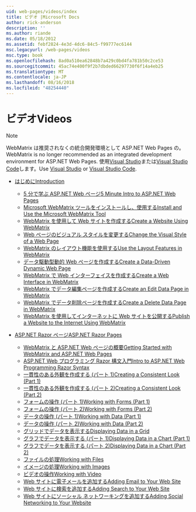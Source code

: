 ```yaml
---
uid: web-pages/videos/index
title: ビデオ |Microsoft Docs
author: rick-anderson
description: ''
ms.author: riande
ms.date: 05/18/2012
ms.assetid: febf2824-4e3d-4dc6-84c5-f99777ec6144
msc.legacyurl: /web-pages/videos
msc.type: book
ms.openlocfilehash: 8ad0a510ea62848b7a429c0bd4fa781b50c2ce53
ms.sourcegitcommit: 45ac74e400f9f2b7dbded66297730f6f14a4eb25
ms.translationtype: MT
ms.contentlocale: ja-JP
ms.lasthandoff: 08/16/2018
ms.locfileid: "48254440"
---
```

<a name="videos"></a><span data-ttu-id="2b09d-102">ビデオ</span><span class="sxs-lookup"><span data-stu-id="2b09d-102">Videos</span></span>
====================

> [!NOTE] 
> <span data-ttu-id="2b09d-103">WebMatrix は推奨されなくの統合開発環境として ASP.NET Web Pages の。</span><span class="sxs-lookup"><span data-stu-id="2b09d-103">WebMatrix is no longer recommended as an integrated development environment for ASP.NET Web Pages.</span></span> <span data-ttu-id="2b09d-104">使用[Visual Studio](xref:aspnet/web-pages/overview/getting-started/program-asp-net-web-pages-in-visual-studio)または[Visual Studio Code](https://code.visualstudio.com/)します。</span><span class="sxs-lookup"><span data-stu-id="2b09d-104">Use [Visual Studio](xref:aspnet/web-pages/overview/getting-started/program-asp-net-web-pages-in-visual-studio) or [Visual Studio Code](https://code.visualstudio.com/).</span></span>

- [<span data-ttu-id="2b09d-105">はじめに</span><span class="sxs-lookup"><span data-stu-id="2b09d-105">Introduction</span></span>](introduction/index.md)

    - [<span data-ttu-id="2b09d-106">5 分で学ぶ ASP.NET Web ページ</span><span class="sxs-lookup"><span data-stu-id="2b09d-106">5 Minute Intro to ASP.NET Web Pages</span></span>](introduction/5-minute-introduction-to-aspnet-web-pages.md)
    - [<span data-ttu-id="2b09d-107">Microsoft WebMatrix ツールをインストールし、使用する</span><span class="sxs-lookup"><span data-stu-id="2b09d-107">Install and Use the Microsoft WebMatrix Tool</span></span>](introduction/install-and-use-the-microsoft-webmatrix-tool.md)
    - [<span data-ttu-id="2b09d-108">WebMatrix を使用して Web サイトを作成する</span><span class="sxs-lookup"><span data-stu-id="2b09d-108">Create a Website Using WebMatrix</span></span>](introduction/create-a-website-using-webmatrix.md)
    - [<span data-ttu-id="2b09d-109">Web ページのビジュアル スタイルを変更する</span><span class="sxs-lookup"><span data-stu-id="2b09d-109">Change the Visual Style of a Web Page</span></span>](introduction/change-the-visual-style-of-a-web-page.md)
    - [<span data-ttu-id="2b09d-110">WebMatrix のレイアウト機能を使用する</span><span class="sxs-lookup"><span data-stu-id="2b09d-110">Use the Layout Features in WebMatrix</span></span>](introduction/use-the-layout-features-in-webmatrix.md)
    - [<span data-ttu-id="2b09d-111">データ駆動型動的 Web ページを作成する</span><span class="sxs-lookup"><span data-stu-id="2b09d-111">Create a Data-Driven Dynamic Web Page</span></span>](introduction/create-a-data-driven-dynamic-web-page.md)
    - [<span data-ttu-id="2b09d-112">WebMatrix で Web インターフェイスを作成する</span><span class="sxs-lookup"><span data-stu-id="2b09d-112">Create a Web Interface in WebMatrix</span></span>](introduction/create-a-web-interface-in-webmatrix.md)
    - [<span data-ttu-id="2b09d-113">WebMatrix でデータ編集ページを作成する</span><span class="sxs-lookup"><span data-stu-id="2b09d-113">Create an Edit Data Page in WebMatrix</span></span>](introduction/create-an-edit-data-page-in-webmatrix.md)
    - [<span data-ttu-id="2b09d-114">WebMatrix でデータ削除ページを作成する</span><span class="sxs-lookup"><span data-stu-id="2b09d-114">Create a Delete Data Page in WebMatrix</span></span>](introduction/create-a-delete-data-page-in-webmatrix.md)
    - [<span data-ttu-id="2b09d-115">WebMatrix を使用してインターネットに Web サイトを公開する</span><span class="sxs-lookup"><span data-stu-id="2b09d-115">Publish a Website to the Internet Using WebMatrix</span></span>](introduction/publish-a-website-to-the-internet-using-webmatrix.md)
- [<span data-ttu-id="2b09d-116">ASP.NET Razor ページ</span><span class="sxs-lookup"><span data-stu-id="2b09d-116">ASP.NET Razor Pages</span></span>](aspnet-razor-pages/index.md)

    - [<span data-ttu-id="2b09d-117">WebMatrix と ASP.NET Web ページの概要</span><span class="sxs-lookup"><span data-stu-id="2b09d-117">Getting Started with WebMatrix and ASP.NET Web Pages</span></span>](aspnet-razor-pages/getting-started-with-webmatrix-and-aspnet-web-pages.md)
    - [<span data-ttu-id="2b09d-118">ASP.NET Web プログラミング Razor 構文入門</span><span class="sxs-lookup"><span data-stu-id="2b09d-118">Intro to ASP.NET Web Programming Razor Syntax</span></span>](aspnet-razor-pages/introduction-to-aspnet-web-programming-using-the-razor-syntax.md)
    - [<span data-ttu-id="2b09d-119">一貫性のある外観を作成する (パート 1)</span><span class="sxs-lookup"><span data-stu-id="2b09d-119">Creating a Consistent Look (Part 1)</span></span>](aspnet-razor-pages/creating-a-consistent-look-part-1.md)
    - [<span data-ttu-id="2b09d-120">一貫性のある外観を作成する (パート 2)</span><span class="sxs-lookup"><span data-stu-id="2b09d-120">Creating a Consistent Look (Part 2)</span></span>](aspnet-razor-pages/creating-a-consistent-look-part-2.md)
    - [<span data-ttu-id="2b09d-121">フォームの操作 (パート 1)</span><span class="sxs-lookup"><span data-stu-id="2b09d-121">Working with Forms (Part 1)</span></span>](aspnet-razor-pages/working-with-forms-part-1.md)
    - [<span data-ttu-id="2b09d-122">フォームの操作 (パート 2)</span><span class="sxs-lookup"><span data-stu-id="2b09d-122">Working with Forms (Part 2)</span></span>](aspnet-razor-pages/working-with-forms-part-2.md)
    - [<span data-ttu-id="2b09d-123">データの操作 (パート 1)</span><span class="sxs-lookup"><span data-stu-id="2b09d-123">Working with Data (Part 1)</span></span>](aspnet-razor-pages/working-with-data-part-1.md)
    - [<span data-ttu-id="2b09d-124">データの操作 (パート 2)</span><span class="sxs-lookup"><span data-stu-id="2b09d-124">Working with Data (Part 2)</span></span>](aspnet-razor-pages/working-with-data-part-2.md)
    - [<span data-ttu-id="2b09d-125">グリッドでデータを表示する</span><span class="sxs-lookup"><span data-stu-id="2b09d-125">Displaying Data in a Grid</span></span>](aspnet-razor-pages/displaying-data-in-a-grid.md)
    - [<span data-ttu-id="2b09d-126">グラフでデータを表示する (パート 1)</span><span class="sxs-lookup"><span data-stu-id="2b09d-126">Displaying Data in a Chart (Part 1)</span></span>](aspnet-razor-pages/displaying-data-in-a-chart-part-1.md)
    - [<span data-ttu-id="2b09d-127">グラフでデータを表示する (パート 2)</span><span class="sxs-lookup"><span data-stu-id="2b09d-127">Displaying Data in a Chart (Part 2)</span></span>](aspnet-razor-pages/displaying-data-in-a-chart-part-2.md)
    - [<span data-ttu-id="2b09d-128">ファイルの処理</span><span class="sxs-lookup"><span data-stu-id="2b09d-128">Working with Files</span></span>](aspnet-razor-pages/working-with-files.md)
    - [<span data-ttu-id="2b09d-129">イメージの処理</span><span class="sxs-lookup"><span data-stu-id="2b09d-129">Working with Images</span></span>](aspnet-razor-pages/working-with-images.md)
    - [<span data-ttu-id="2b09d-130">ビデオの操作</span><span class="sxs-lookup"><span data-stu-id="2b09d-130">Working with Video</span></span>](aspnet-razor-pages/working-with-video.md)
    - [<span data-ttu-id="2b09d-131">Web サイトに電子メールを追加する</span><span class="sxs-lookup"><span data-stu-id="2b09d-131">Adding Email to Your Web Site</span></span>](aspnet-razor-pages/adding-email-to-your-web-site.md)
    - [<span data-ttu-id="2b09d-132">Web サイトに検索を追加する</span><span class="sxs-lookup"><span data-stu-id="2b09d-132">Adding Search to Your Web Site</span></span>](aspnet-razor-pages/adding-search-to-your-web-site.md)
    - [<span data-ttu-id="2b09d-133">Web サイトにソーシャル ネットワーキングを追加する</span><span class="sxs-lookup"><span data-stu-id="2b09d-133">Adding Social Networking to Your Website</span></span>](aspnet-razor-pages/adding-social-networking-to-your-website.md)
